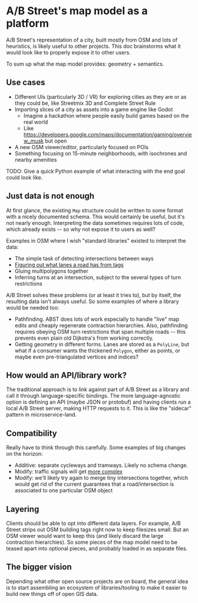 # A/B Street's map model as a platform

A/B Street's representation of a city, built mostly from OSM and lots of
heuristics, is likely useful to other projects. This doc brainstorms what it
would look like to properly expose it to other users.

To sum up what the map model provides: geometry + semantics.

## Use cases

- Different UIs (particularly 3D / VR) for exploring cities as they are or as
  they could be, like Streetmix 3D and Complete Street Rule
- Importing slices of a city as assets into a game engine like Godot
  - Imagine a hackathon where people easily build games based on the real world
  - Like <https://developers.google.com/maps/documentation/gaming/overview_musk>
    but open
- A new OSM viewer/editor, particularly focused on POIs
- Something focusing on 15-minute neighborhoods, with isochrones and nearby
  amenities

TODO: Give a quick Python example of what interacting with the end goal could
look like.

## Just data is not enough

At first glance, the existing `Map` structure could be written to some format
with a nicely documented schema. This would certainly be useful, but it's not
nearly enough. Interpreting the data sometimes requires lots of code, which
already exists -- so why not expose it to users as well?

Examples in OSM where I wish "standard libraries" existed to interpret the data:

- The simple task of detecting intersections between ways
- [Figuring out what lanes a road has from tags](https://github.com/dabreegster/abstreet/blob/master/map_model/src/make/initial/lane_specs.rs)
- Gluing multipolygons together
- Inferring turns at an intersection, subject to the several types of turn
  restrictions

A/B Street solves these problems (or at least it tries to), but by itself, the
resulting data isn't always useful. So some examples of where a library would be
needed too:

- Pathfinding. ABST does lots of work especially to handle "live" map edits and
  cheaply regenerate contraction hierarchies. Also, pathfinding requires obeying
  OSM turn restrictions that span multiple roads -- this prevents even plain old
  Dijkstra's from working correctly.
- Getting geometry in different forms. Lanes are stored as a `PolyLine`, but
  what if a consumer wants the thickened `Polygon`, either as points, or maybe
  even pre-triangulated vertices and indices?

## How would an API/library work?

The traditional approach is to link against part of A/B Street as a library and
call it through language-specific bindings. The more language-agnostic option is
defining an API (maybe JSON or protobuf) and having clients run a local A/B
Street server, making HTTP requests to it. This is like the "sidecar" pattern in
microservice-land.

## Compatibility

Really have to think through this carefully. Some examples of big changes on the
horizon:

- Additive: separate cycleways and tramways. Likely no schema change.
- Modify: traffic signals will get
  [more complex](https://github.com/dabreegster/abstreet/issues/295)
- Modify: we'll likely try again to merge tiny intersections together, which
  would get rid of the current guarantees that a road/intersection is associated
  to one particular OSM object

## Layering

Clients should be able to opt into different data layers. For example, A/B
Street strips out OSM building tags right now to keep filesizes small. But an
OSM viewer would want to keep this (and likely discard the large contraction
hierarchies). So some pieces of the map model need to be teased apart into
optional pieces, and probably loaded in as separate files.

## The bigger vision

Depending what other open source projects are on board, the general idea is to
start assembling an ecosystem of libraries/tooling to make it easier to build
new things off of open GIS data.
